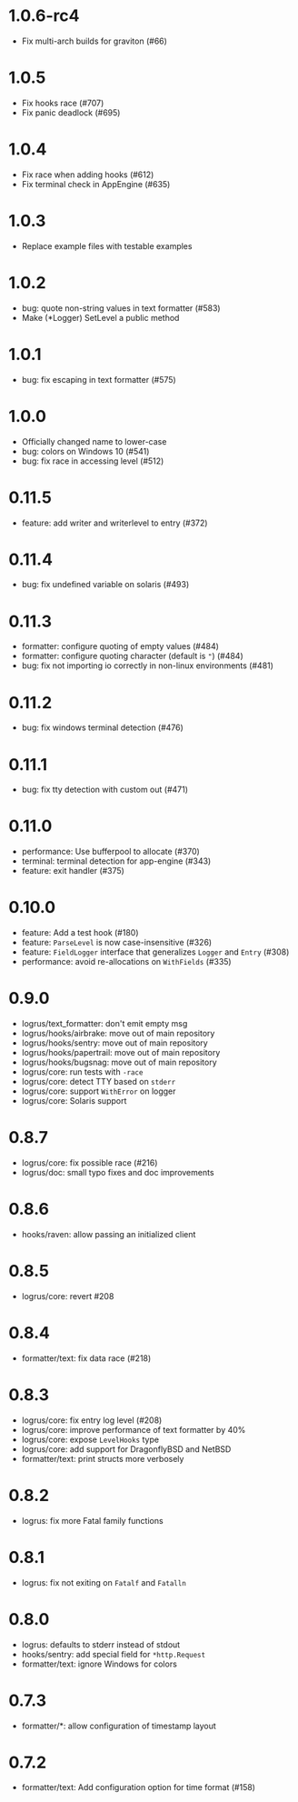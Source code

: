 # 1.0.6-rc4

* Fix multi-arch builds for graviton (#66)

# 1.0.5

* Fix hooks race (#707)
* Fix panic deadlock (#695)

# 1.0.4

* Fix race when adding hooks (#612)
* Fix terminal check in AppEngine (#635)

# 1.0.3

* Replace example files with testable examples

# 1.0.2

* bug: quote non-string values in text formatter (#583)
* Make (*Logger) SetLevel a public method

# 1.0.1

* bug: fix escaping in text formatter (#575)

# 1.0.0

* Officially changed name to lower-case
* bug: colors on Windows 10 (#541)
* bug: fix race in accessing level (#512)

# 0.11.5

* feature: add writer and writerlevel to entry (#372)

# 0.11.4

* bug: fix undefined variable on solaris (#493)

# 0.11.3

* formatter: configure quoting of empty values (#484)
* formatter: configure quoting character (default is `"`) (#484)
* bug: fix not importing io correctly in non-linux environments (#481)

# 0.11.2

* bug: fix windows terminal detection (#476)

# 0.11.1

* bug: fix tty detection with custom out (#471)

# 0.11.0

* performance: Use bufferpool to allocate (#370)
* terminal: terminal detection for app-engine (#343)
* feature: exit handler (#375)

# 0.10.0

* feature: Add a test hook (#180)
* feature: `ParseLevel` is now case-insensitive (#326)
* feature: `FieldLogger` interface that generalizes `Logger` and `Entry` (#308)
* performance: avoid re-allocations on `WithFields` (#335)

# 0.9.0

* logrus/text_formatter: don't emit empty msg
* logrus/hooks/airbrake: move out of main repository
* logrus/hooks/sentry: move out of main repository
* logrus/hooks/papertrail: move out of main repository
* logrus/hooks/bugsnag: move out of main repository
* logrus/core: run tests with `-race`
* logrus/core: detect TTY based on `stderr`
* logrus/core: support `WithError` on logger
* logrus/core: Solaris support

# 0.8.7

* logrus/core: fix possible race (#216)
* logrus/doc: small typo fixes and doc improvements


# 0.8.6

* hooks/raven: allow passing an initialized client

# 0.8.5

* logrus/core: revert #208

# 0.8.4

* formatter/text: fix data race (#218)

# 0.8.3

* logrus/core: fix entry log level (#208)
* logrus/core: improve performance of text formatter by 40%
* logrus/core: expose `LevelHooks` type
* logrus/core: add support for DragonflyBSD and NetBSD
* formatter/text: print structs more verbosely

# 0.8.2

* logrus: fix more Fatal family functions

# 0.8.1

* logrus: fix not exiting on `Fatalf` and `Fatalln`

# 0.8.0

* logrus: defaults to stderr instead of stdout
* hooks/sentry: add special field for `*http.Request`
* formatter/text: ignore Windows for colors

# 0.7.3

* formatter/\*: allow configuration of timestamp layout

# 0.7.2

* formatter/text: Add configuration option for time format (#158)
